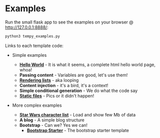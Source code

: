 # Examples
Run the small flask app to see the examples on your browser @ http://127.0.0.1:8888/:
```bash
python3 tempy_examples.py
```

Links to each template code:
- Simple examples
  - [**Hello World**](templates/hello_world.py) - It is what it seems, a complete html hello world page, whoa!
  - **Passing content** - Variables are good, let's use them!
  - [**Rendering lists**](templates/render_list.py) - aka looping
  - **Content injection** - it's a bird, it's a context!
  - **Simple conditional generation** - We do what the code say
  - [**Static files**](templates/static_files.py) - Pics or it didn't happen!

- More complex examples
  - [**Star Wars character list**](templates/star_wars.py) - Load and show few Mb of data
  - **A blog** - A simple blog structure
  - **Bootstrap** - Can we? Yes we can!
    - [**Bootstrap Starter**](templates/bootstrap_example.py) - The bootstrap starter template
  
